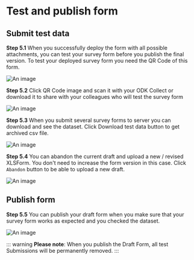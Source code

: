 # Test and publish form

## Submit test data

**Step 5.1** When you successfully deploy the form with all possible attachments, you can test your survey form before you publish the final version. To test your deployed survey form you need the QR Code of this form.

![An image](/images/s5_1-draftQRCode.png)

**Step 5.2** Click QR Code image and scan it with your ODK Collect or download it to share with your colleagues who will test the survey form

![An image](/images/s5_2-DownloadDraftQRCode.png)

**Step 5.3** When you submit several survey forms to server you can download and see the dataset. Click Download test data button to get archived csv file.

![An image](/images/s5_3-GetDraftData.png)

**Step 5.4** You can abandon the current draft and upload a new / revised XLSForm. You don't need to increase the form version in this case. Click `Abandon` button to be able to upload a new draft.

![An image](/images/s5_4-AbandonDraft.png)

## Publish form

**Step 5.5** You can publish your draft form when you make sure that your survey form works as expected and you checked the dataset.

![An image](/images/s5_5-PublishForm.png)

::: warning
**Please note**: When you publish the Draft Form, all test Submissions will be permanently removed.
:::
